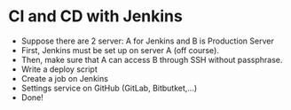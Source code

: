 # CI and CD with Jenkins

* Suppose there are 2 server: A for Jenkins and B is Production Server
* First, Jenkins must be set up on server A (off course).
* Then, make sure that A can access B through SSH without passphrase.
* Write a deploy script
* Create a job on Jenkins
* Settings service on GitHub (GitLab, Bitbutket,...)
* Done!

